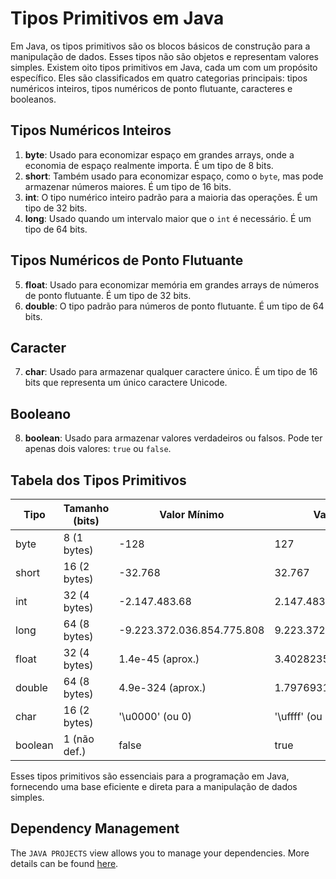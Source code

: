 # Tipos Primitivos em Java

Em Java, os tipos primitivos são os blocos básicos de construção para a manipulação de dados. Esses tipos não são objetos e representam valores simples. Existem oito tipos primitivos em Java, cada um com um propósito específico. Eles são classificados em quatro categorias principais: tipos numéricos inteiros, tipos numéricos de ponto flutuante, caracteres e booleanos.

## Tipos Numéricos Inteiros

1. **byte**: Usado para economizar espaço em grandes arrays, onde a economia de espaço realmente importa. É um tipo de 8 bits.
2. **short**: Também usado para economizar espaço, como o `byte`, mas pode armazenar números maiores. É um tipo de 16 bits.
3. **int**: O tipo numérico inteiro padrão para a maioria das operações. É um tipo de 32 bits.
4. **long**: Usado quando um intervalo maior que o `int` é necessário. É um tipo de 64 bits.

## Tipos Numéricos de Ponto Flutuante

5. **float**: Usado para economizar memória em grandes arrays de números de ponto flutuante. É um tipo de 32 bits.
6. **double**: O tipo padrão para números de ponto flutuante. É um tipo de 64 bits.

## Caracter

7. **char**: Usado para armazenar qualquer caractere único. É um tipo de 16 bits que representa um único caractere Unicode.

## Booleano

8. **boolean**: Usado para armazenar valores verdadeiros ou falsos. Pode ter apenas dois valores: `true` ou `false`.

## Tabela dos Tipos Primitivos

| Tipo   | Tamanho (bits) | Valor Mínimo              | Valor Máximo               | Valor Padrão |
|--------|----------------|---------------------------|----------------------------|--------------|
| byte   | 8   (1 bytes)  | -128                      | 127                        | 0            |
| short  | 16  (2 bytes)  | -32.768                   | 32.767                     | 0            |
| int    | 32  (4 bytes)  | -2.147.483.68             | 2.147.483.647              | 0            |
| long   | 64  (8 bytes)  | -9.223.372.036.854.775.808| 9.223.372.036.854.775.807  | 0L           |
| float  | 32  (4 bytes)  | 1.4e-45 (aprox.)          | 3.4028235e+38 (aprox.)     | 0.0f         |
| double | 64  (8 bytes)  | 4.9e-324 (aprox.)         | 1.7976931348623157e+308    | 0.0d         |
| char   | 16  (2 bytes)  | '\u0000' (ou 0)           | '\uffff' (ou 65.535)       | '\u0000'     |
| boolean| 1 (não def.)   | false                     | true                       | false        |

Esses tipos primitivos são essenciais para a programação em Java, fornecendo uma base eficiente e direta para a manipulação de dados simples.

## Dependency Management

The `JAVA PROJECTS` view allows you to manage your dependencies. More details can be found [here](https://github.com/microsoft/vscode-java-dependency#manage-dependencies).
